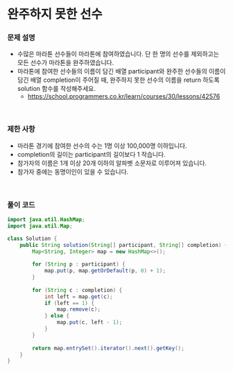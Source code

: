 # 완주하지 못한 선수

### 문제 설명
- 수많은 마라톤 선수들이 마라톤에 참여하였습니다. 단 한 명의 선수를 제외하고는 모든 선수가 마라톤을 완주하였습니다.
- 마라톤에 참여한 선수들의 이름이 담긴 배열 participant와 완주한 선수들의 이름이 담긴 배열 completion이 주어질 때, 완주하지 못한 선수의 이름을 return 하도록 solution 함수를 작성해주세요.
    - https://school.programmers.co.kr/learn/courses/30/lessons/42576

<br>

### 제한 사항
- 마라톤 경기에 참여한 선수의 수는 1명 이상 100,000명 이하입니다.
- completion의 길이는 participant의 길이보다 1 작습니다.
- 참가자의 이름은 1개 이상 20개 이하의 알파벳 소문자로 이루어져 있습니다.
- 참가자 중에는 동명이인이 있을 수 있습니다.

<br>

### 풀이 코드
```java
import java.util.HashMap;
import java.util.Map;

class Solution {
    public String solution(String[] participant, String[] completion) {
        Map<String, Integer> map = new HashMap<>();
        
        for (String p : participant) {
            map.put(p, map.getOrDefault(p, 0) + 1);
        }
        
        for (String c : completion) {
            int left = map.get(c);
            if (left == 1) {
                map.remove(c);
            } else {
                map.put(c, left - 1);
            }
        }
        
        return map.entrySet().iterator().next().getKey();
    }
}
```